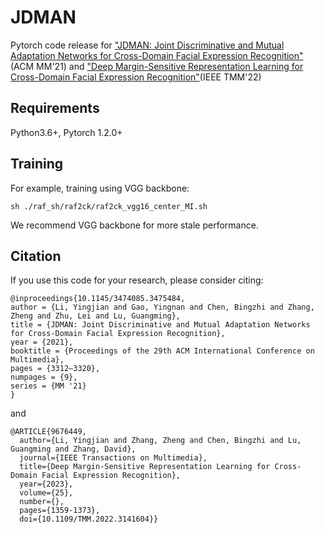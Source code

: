 # JDMAN
Pytorch code release for ["JDMAN: Joint Discriminative and Mutual Adaptation Networks for Cross-Domain Facial Expression Recognition"](https://dl.acm.org/doi/10.1145/3474085.3475484) (ACM MM'21) and ["Deep Margin-Sensitive Representation Learning for Cross-Domain Facial Expression Recognition"](https://ieeexplore.ieee.org/document/9676449)(IEEE TMM'22)

## Requirements
Python3.6+, Pytorch 1.2.0+

## Training

For example, training using VGG backbone:

```
sh ./raf_sh/raf2ck/raf2ck_vgg16_center_MI.sh
```

We recommend VGG backbone for more stale performance.

## Citation

If you use this code for your research, please consider citing:

```
@inproceedings{10.1145/3474085.3475484,
author = {Li, Yingjian and Gao, Yingnan and Chen, Bingzhi and Zhang, Zheng and Zhu, Lei and Lu, Guangming},
title = {JDMAN: Joint Discriminative and Mutual Adaptation Networks for Cross-Domain Facial Expression Recognition},
year = {2021},
booktitle = {Proceedings of the 29th ACM International Conference on Multimedia},
pages = {3312–3320},
numpages = {9},
series = {MM '21}
}

```
and
```
@ARTICLE{9676449,
  author={Li, Yingjian and Zhang, Zheng and Chen, Bingzhi and Lu, Guangming and Zhang, David},
  journal={IEEE Transactions on Multimedia}, 
  title={Deep Margin-Sensitive Representation Learning for Cross-Domain Facial Expression Recognition}, 
  year={2023},
  volume={25},
  number={},
  pages={1359-1373},
  doi={10.1109/TMM.2022.3141604}}
```
